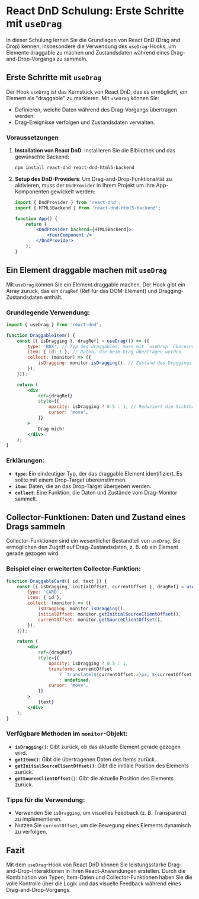 
# React DnD Schulung: Erste Schritte mit `useDrag`

In dieser Schulung lernen Sie die Grundlagen von React DnD (Drag and Drop) kennen, insbesondere die Verwendung des `useDrag`-Hooks, um Elemente draggable zu machen und Zustandsdaten während eines Drag-and-Drop-Vorgangs zu sammeln.

## Erste Schritte mit `useDrag`

Der Hook `useDrag` ist das Kernstück von React DnD, das es ermöglicht, ein Element als "draggable" zu markieren. Mit `useDrag` können Sie:
- Definieren, welche Daten während des Drag-Vorgangs übertragen werden.
- Drag-Ereignisse verfolgen und Zustandsdaten verwalten.

### Voraussetzungen
1. **Installation von React DnD**:
   Installieren Sie die Bibliothek und das gewünschte Backend:
   ```bash
   npm install react-dnd react-dnd-html5-backend
   ```

2. **Setup des DnD-Providers**:
   Um Drag-and-Drop-Funktionalität zu aktivieren, muss der `DndProvider` in Ihrem Projekt um Ihre App-Komponenten gewickelt werden:
   ```jsx
   import { DndProvider } from 'react-dnd';
   import { HTML5Backend } from 'react-dnd-html5-backend';

   function App() {
       return (
           <DndProvider backend={HTML5Backend}>
               <YourComponent />
           </DndProvider>
       );
   }
   ```

## Ein Element draggable machen mit `useDrag`

Mit `useDrag` können Sie ein Element draggable machen. Der Hook gibt ein Array zurück, das ein `dragRef` (Ref für das DOM-Element) und Dragging-Zustandsdaten enthält.

### Grundlegende Verwendung:
```jsx
import { useDrag } from 'react-dnd';

function DraggableItem() {
    const [{ isDragging }, dragRef] = useDrag(() => ({
        type: 'BOX', // Typ des draggables, muss mit `useDrop` übereinstimmen
        item: { id: 1 }, // Daten, die beim Drag übertragen werden
        collect: (monitor) => ({
            isDragging: monitor.isDragging(), // Zustand des Draggings
        }),
    }));

    return (
        <div
            ref={dragRef}
            style={{
                opacity: isDragging ? 0.5 : 1, // Reduziert die Sichtbarkeit während des Drag-Vorgangs
                cursor: 'move',
            }}
        >
            Drag mich!
        </div>
    );
}
```

### Erklärungen:
- **`type`**: Ein eindeutiger Typ, der das draggable Element identifiziert. Es sollte mit einem Drop-Target übereinstimmen.
- **`item`**: Daten, die an das Drop-Target übergeben werden.
- **`collect`**: Eine Funktion, die Daten und Zustände vom Drag-Monitor sammelt.

## Collector-Funktionen: Daten und Zustand eines Drags sammeln

Collector-Funktionen sind ein wesentlicher Bestandteil von `useDrag`. Sie ermöglichen den Zugriff auf Drag-Zustandsdaten, z. B. ob ein Element gerade gezogen wird.

### Beispiel einer erweiterten Collector-Funktion:
```jsx
function DraggableCard({ id, text }) {
    const [{ isDragging, initialOffset, currentOffset }, dragRef] = useDrag(() => ({
        type: 'CARD',
        item: { id },
        collect: (monitor) => ({
            isDragging: monitor.isDragging(),
            initialOffset: monitor.getInitialSourceClientOffset(),
            currentOffset: monitor.getSourceClientOffset(),
        }),
    }));

    return (
        <div
            ref={dragRef}
            style={{
                opacity: isDragging ? 0.5 : 1,
                transform: currentOffset
                    ? `translate(${currentOffset.x}px, ${currentOffset.y}px)`
                    : undefined,
                cursor: 'move',
            }}
        >
            {text}
        </div>
    );
}
```

### Verfügbare Methoden im `monitor`-Objekt:
- **`isDragging()`**: Gibt zurück, ob das aktuelle Element gerade gezogen wird.
- **`getItem()`**: Gibt die übertragenen Daten des Items zurück.
- **`getInitialSourceClientOffset()`**: Gibt die initiale Position des Elements zurück.
- **`getSourceClientOffset()`**: Gibt die aktuelle Position des Elements zurück.

### Tipps für die Verwendung:
- Verwenden Sie `isDragging`, um visuelles Feedback (z. B. Transparenz) zu implementieren.
- Nutzen Sie `currentOffset`, um die Bewegung eines Elements dynamisch zu verfolgen.

## Fazit

Mit dem `useDrag`-Hook von React DnD können Sie leistungsstarke Drag-and-Drop-Interaktionen in Ihren React-Anwendungen erstellen. Durch die Kombination von Typen, Item-Daten und Collector-Funktionen haben Sie die volle Kontrolle über die Logik und das visuelle Feedback während eines Drag-and-Drop-Vorgangs.

